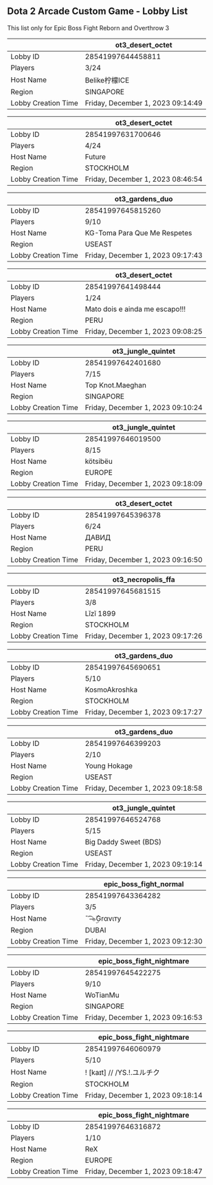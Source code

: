 ## Dota 2 Arcade Custom Game - Lobby List

This list only for Epic Boss Fight Reborn and Overthrow 3

|  | ot3_desert_octet |
| ------ | ------ |
| Lobby ID | 28541997644458811 |
| Players | 3/24 |
| Host Name | Belike柠檬ICE |
| Region | SINGAPORE |
| Lobby Creation Time | Friday, December 1, 2023 09:14:49 |


|  | ot3_desert_octet |
| ------ | ------ |
| Lobby ID | 28541997631700646 |
| Players | 4/24 |
| Host Name | Future |
| Region | STOCKHOLM |
| Lobby Creation Time | Friday, December 1, 2023 08:46:54 |


|  | ot3_gardens_duo |
| ------ | ------ |
| Lobby ID | 28541997645815260 |
| Players | 9/10 |
| Host Name | KG-Toma Para Que Me Respetes |
| Region | USEAST |
| Lobby Creation Time | Friday, December 1, 2023 09:17:43 |


|  | ot3_desert_octet |
| ------ | ------ |
| Lobby ID | 28541997641498444 |
| Players | 1/24 |
| Host Name | Mato dois e ainda me escapo!!! |
| Region | PERU |
| Lobby Creation Time | Friday, December 1, 2023 09:08:25 |


|  | ot3_jungle_quintet |
| ------ | ------ |
| Lobby ID | 28541997642401680 |
| Players | 7/15 |
| Host Name | Top Knot.Maeghan |
| Region | SINGAPORE |
| Lobby Creation Time | Friday, December 1, 2023 09:10:24 |


|  | ot3_jungle_quintet |
| ------ | ------ |
| Lobby ID | 28541997646019500 |
| Players | 8/15 |
| Host Name | kötsibëu |
| Region | EUROPE |
| Lobby Creation Time | Friday, December 1, 2023 09:18:09 |


|  | ot3_desert_octet |
| ------ | ------ |
| Lobby ID | 28541997645396378 |
| Players | 6/24 |
| Host Name | ДАВИД |
| Region | PERU |
| Lobby Creation Time | Friday, December 1, 2023 09:16:50 |


|  | ot3_necropolis_ffa |
| ------ | ------ |
| Lobby ID | 28541997645681515 |
| Players | 3/8 |
| Host Name | Lǐzǐ 1899 |
| Region | STOCKHOLM |
| Lobby Creation Time | Friday, December 1, 2023 09:17:26 |


|  | ot3_gardens_duo |
| ------ | ------ |
| Lobby ID | 28541997645690651 |
| Players | 5/10 |
| Host Name | KosmoAkroshka |
| Region | STOCKHOLM |
| Lobby Creation Time | Friday, December 1, 2023 09:17:27 |


|  | ot3_gardens_duo |
| ------ | ------ |
| Lobby ID | 28541997646399203 |
| Players | 2/10 |
| Host Name | Young Hokage |
| Region | USEAST |
| Lobby Creation Time | Friday, December 1, 2023 09:18:58 |


|  | ot3_jungle_quintet |
| ------ | ------ |
| Lobby ID | 28541997646524768 |
| Players | 5/15 |
| Host Name | Big Daddy Sweet (BDS) |
| Region | USEAST |
| Lobby Creation Time | Friday, December 1, 2023 09:19:14 |


|  | epic_boss_fight_normal |
| ------ | ------ |
| Lobby ID | 28541997643364282 |
| Players | 3/5 |
| Host Name | ¯̄ ͡ ̶๖ۣۜGrαvιтy |
| Region | DUBAI |
| Lobby Creation Time | Friday, December 1, 2023 09:12:30 |


|  | epic_boss_fight_nightmare |
| ------ | ------ |
| Lobby ID | 28541997645422275 |
| Players | 9/10 |
| Host Name | WoTianMu |
| Region | SINGAPORE |
| Lobby Creation Time | Friday, December 1, 2023 09:16:53 |


|  | epic_boss_fight_nightmare |
| ------ | ------ |
| Lobby ID | 28541997646060979 |
| Players | 5/10 |
| Host Name | ! [kaɪt] // /YS.!.ユルチク |
| Region | STOCKHOLM |
| Lobby Creation Time | Friday, December 1, 2023 09:18:14 |


|  | epic_boss_fight_nightmare |
| ------ | ------ |
| Lobby ID | 28541997646316872 |
| Players | 1/10 |
| Host Name | ReX |
| Region | EUROPE |
| Lobby Creation Time | Friday, December 1, 2023 09:18:47 |


